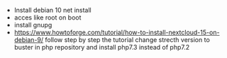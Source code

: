- Install debian 10 net install 
- acces like root on boot
- install gnupg
- https://www.howtoforge.com/tutorial/how-to-install-nextcloud-15-on-debian-9/ 
follow step by step the tutorial change strecth version to buster in php repository
and install php7.3 instead of php7.2
